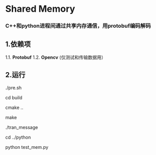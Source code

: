 # Shared Memory
### C++和python进程间通过共享内存通信，用protobuf编码解码

## 1.依赖项
1.1. **Protobuf**
1.2. **Opencv** (仅测试和传输数据用）

## 2.运行

./pre.sh

cd build

cmake ..

make

./tran_message

cd ../python

python test_mem.py

